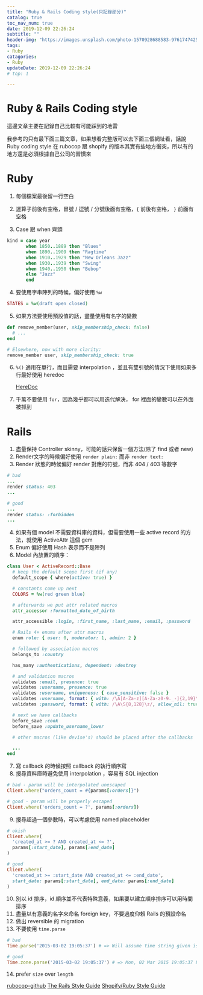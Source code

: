 ```yaml
---
title: "Ruby & Rails Coding style(只記錄部分)"
catalog: true
toc_nav_num: true
date: 2019-12-09 22:26:24
subtitle: ""
header-img: "https://images.unsplash.com/photo-1570928688583-976174742576?ixlib=rb-1.2.1&ixid=eyJhcHBfaWQiOjEyMDd9&auto=format&fit=crop&w=1650&q=80"
tags:
- Ruby
catagories:
- Ruby
updateDate: 2019-12-09 22:26:24
# top: 1

---
```

# Ruby & Rails Coding style

這邊文章主要在記錄自己比較有可能踩到的地雷

我參考的只有最下面三篇文章，如果想看完整版可以去下面三個網址看，話說 Ruby coding style 在 rubocop 跟 shopify 的版本其實有些地方衝突，所以有的地方還是必須根據自己公司的習慣來

# Ruby



1. 每個檔案最後留一行空白

2. 運算子前後有空格，冒號 / 逗號 / 分號後面有空格，`{` 前後有空格， `}` 前面有空格

3. Case 跟 when 齊頭

```ruby
kind = case year
       when 1850..1889 then "Blues"
       when 1890..1909 then "Ragtime"
       when 1910..1929 then "New Orleans Jazz"
       when 1930..1939 then "Swing"
       when 1940..1950 then "Bebop"
       else "Jazz"
       end
```

4. 要使用字串陣列的時候，偏好使用 `%w`

```ruby
STATES = %w(draft open closed)
```

5. 如果方法要使用預設值的話，盡量使用有名字的變數

```ruby
def remove_member(user, skip_membership_check: false)
  # ...
end

# Elsewhere, now with more clarity:
remove_member user, skip_membership_check: true
```

6. `%()` 適用在單行，而且需要 interpolation ，並且有雙引號的情況下使用如果多行最好使用 heredoc

   [HereDoc](https://mgleon08.github.io/blog/2019/02/04/ruby-heredoc/)

7. 千萬不要使用 `for`，因為幾乎都可以用迭代解決， for 裡面的變數可以在外面被抓到

# Rails

1. 盡量保持 Controller skinny，可能的話只保留一個方法(除了 find 或者 new)
2. Render文字的時候偏好使用 `render plain:` 而非 `render text:`
3. Render 狀態的時候偏好 render 對應的符號，而非 404 / 403 等數字

```ruby
# bad
...
render status: 403
...

# good
...
render status: :forbidden
...
```

4. 如果有個 model 不需要資料庫的資料，但需要使用一些 active record 的方法，就使用 ActiveAttr 這個 gem
5. Enum 偏好使用 Hash 表示而不是陣列
6. Model 內放置的順序：

```ruby
class User < ActiveRecord::Base
  # keep the default scope first (if any)
  default_scope { where(active: true) }

  # constants come up next
  COLORS = %w(red green blue)

  # afterwards we put attr related macros
  attr_accessor :formatted_date_of_birth

  attr_accessible :login, :first_name, :last_name, :email, :password

  # Rails 4+ enums after attr macros
  enum role: { user: 0, moderator: 1, admin: 2 }

  # followed by association macros
  belongs_to :country

  has_many :authentications, dependent: :destroy

  # and validation macros
  validates :email, presence: true
  validates :username, presence: true
  validates :username, uniqueness: { case_sensitive: false }
  validates :username, format: { with: /\A[A-Za-z][A-Za-z0-9._-]{2,19}\z/ }
  validates :password, format: { with: /\A\S{8,128}\z/, allow_nil: true }

  # next we have callbacks
  before_save :cook
  before_save :update_username_lower

  # other macros (like devise's) should be placed after the callbacks

  ...
end
```

7. 寫 callback 的時候按照 callback 的執行順序寫
8. 搜尋資料庫時避免使用 interpolation ，容易有 SQL injection

```ruby
# bad - param will be interpolated unescaped
Client.where("orders_count = #{params[:orders]}")

# good - param will be properly escaped
Client.where('orders_count = ?', params[:orders])
```

9. 搜尋超過一個參數時，可以考慮使用 named placeholder

```ruby
# okish
Client.where(
  'created_at >= ? AND created_at <= ?',
  params[:start_date], params[:end_date]
)

# good
Client.where(
  'created_at >= :start_date AND created_at <= :end_date',
  start_date: params[:start_date], end_date: params[:end_date]
)
```

10. 別以 id 排序，id 順序並不代表特殊意義，如果要以建立順序排序可以用時間排序
11. 盡量以有意義的名字來命名 foreign key，不要過度仰賴 Rails 的預設命名
12. 做出 reversible 的 migration
13. 不要使用 `time.parse`

```ruby
# bad
Time.parse('2015-03-02 19:05:37') # => Will assume time string given is in the system's time zone.

# good
Time.zone.parse('2015-03-02 19:05:37') # => Mon, 02 Mar 2015 19:05:37 EET +02:00
```

14. prefer `size` over `length`



[rubocop-github](https://github.com/github/rubocop-github/blob/master/STYLEGUIDE.md)
[The Rails Style Guide](https://rails.rubystyle.guide/)
[Shopify/Ruby Style Guide](https://shopify.github.io/ruby-style-guide/)